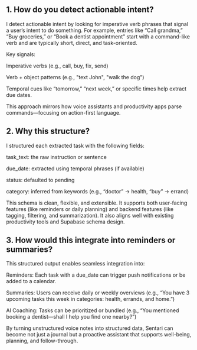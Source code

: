 ## 1. How do you detect actionable intent?
I detect actionable intent by looking for imperative verb phrases that signal a user’s intent to do something. For example, entries like “Call grandma,” “Buy groceries,” or “Book a dentist appointment” start with a command-like verb and are typically short, direct, and task-oriented.

Key signals:

Imperative verbs (e.g., call, buy, fix, send)

Verb + object patterns (e.g., "text John", "walk the dog")

Temporal cues like “tomorrow,” “next week,” or specific times help extract due dates.

This approach mirrors how voice assistants and productivity apps parse commands—focusing on action-first language.

## 2. Why this structure?
I structured each extracted task with the following fields:

task_text: the raw instruction or sentence

due_date: extracted using temporal phrases (if available)

status: defaulted to pending

category: inferred from keywords (e.g., “doctor” → health, “buy” → errand)

This schema is clean, flexible, and extensible. It supports both user-facing features (like reminders or daily planning) and backend features (like tagging, filtering, and summarization). It also aligns well with existing productivity tools and Supabase schema design.

## 3. How would this integrate into reminders or summaries?
This structured output enables seamless integration into:

Reminders: Each task with a due_date can trigger push notifications or be added to a calendar.

Summaries: Users can receive daily or weekly overviews (e.g., “You have 3 upcoming tasks this week in categories: health, errands, and home.”)

AI Coaching: Tasks can be prioritized or bundled (e.g., “You mentioned booking a dentist—shall I help you find one nearby?”)

By turning unstructured voice notes into structured data, Sentari can become not just a journal but a proactive assistant that supports well-being, planning, and follow-through.

